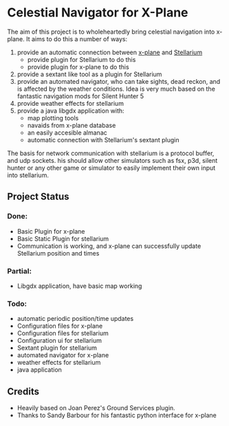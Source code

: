 # Celestial Navigator for X-Plane

The aim of this project is to wholeheartedly bring celestial navigation into x-plane.
It aims to do this a number of ways:

1. provide an automatic connection between [x-plane](http://www.x-plane.com/desktop/home/) and [Stellarium](http://www.stellarium.org/)
   + provide plugin for Stellarium to do this
   + provide plugin for x-plane to do this
2. provide a sextant like tool as a plugin for Stellarium
3. provide an automated navigator, who can take sights, dead reckon, and is affected by the weather conditions.
   Idea is very much based on the fantastic navigation mods for Silent Hunter 5
4. provide weather effects for stellarium
5. provide a java libgdx application with:
   + map plotting tools
   + navaids from x-plane database
   + an easily accesible almanac
   + automatic connection with Stellarium's sextant plugin

The basis for network communication with stellarium is a protocol buffer, and udp sockets. 
his should allow other simulators such as fsx, p3d, silent hunter or any other game
or simulator to easily implement their own input into stellarium.

## Project Status

### Done:
+ Basic Plugin for x-plane
+ Basic Static Plugin for stellarium
+ Communication is working, and x-plane can successfully update Stellarium position and times

### Partial:
+ Libgdx application, have basic map working

### Todo:
+ automatic periodic position/time updates
+ Configuration files for x-plane
+ Configuration files for stellarium
+ Configuration ui for stellarium
+ Sextant plugin for stellarium
+ automated navigator for x-plane
+ weather effects for stellarium
+ java application

## Credits
+ Heavily based on Joan Perez's Ground Services plugin.
+ Thanks to Sandy Barbour for his fantastic python interface for x-plane